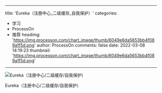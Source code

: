 
---
title: 'Eureka（注册中心_二级缓存_自我保护）'
categories: 
 - 学习
 - ProcessOn
 - 推荐
headimg: 'https://img.processon.com/chart_image/thumb/6049e6da5653bb4f089a1f5d.png'
author: ProcessOn
comments: false
date: 2022-03-08 14:19:23
thumbnail: 'https://img.processon.com/chart_image/thumb/6049e6da5653bb4f089a1f5d.png'
---

<div>   
<img class="thumb" alt="Eureka（注册中心/二级缓存/自我保护）" src="https://img.processon.com/chart_image/thumb/6049e6da5653bb4f089a1f5d.png" referrerpolicy="no-referrer">
<p>Eureka（注册中心/二级缓存/自我保护）</p>  
</div>
            